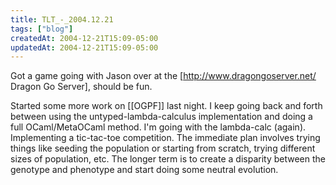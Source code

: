 ```yaml
---
title: TLT_-_2004.12.21
tags: ["blog"]
createdAt: 2004-12-21T15:09-05:00
updatedAt: 2004-12-21T15:09-05:00
---
```


Got a game going with Jason over at the [http://www.dragongoserver.net/ Dragon Go Server], should be fun.

Started some more work on [[OGPF]] last night. I keep going back and forth between using the untyped-lambda-calculus implementation and doing a full OCaml/MetaOCaml method. I'm going with the lambda-calc (again). Implementing a tic-tac-toe competition. The immediate plan involves trying things like seeding the population or starting from scratch, trying different sizes of population, etc. The longer term is to create a disparity between the genotype and phenotype and start doing some neutral evolution.


